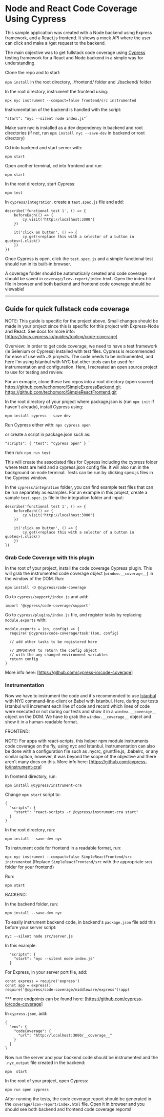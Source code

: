 # Node and React Code Coverage Using Cypress

This sample application was created with a Node backend using Express framework, and a React.js frontend. It shows a mock API where the user can click and make a /get request to the backend.

The main objective was to get fullstack code coverage using [Cypress](https://www.cypress.io) testing framework for a React and Node backend in a simple way for understanding.

Clone the repo and to start:

`npm install` in the root directory, ./frontend/ folder and ./backend/ folder

In the root directory, instrument the frontend using:

`npx nyc instrument --compact=false frontend/src instrumented`

Instrumentation of the backend is handled with the script: 

```
"start": "nyc --silent node index.js"`
```
Make sure nyc is installed as a dev dependency in backend and root directories (if not, run `npm install nyc --save-dev` in backend or root directory)

Cd into backend and start server with:

`npm start`

Open another terminal, cd into frontend and run:

`npm start`

In the root directory, start Cypress:

`npm test`

In `cypress/integration`, create a `test.spec.js` file and add:

```
describe('functional test 1', () => {
    beforeEach(() => {
        cy.visit('http://localhost:3000')
    })

    it('click on button', () => {
        cy.get(<replace this with a selector of a button in quotes>).click()
    })
})
```

Once Cypress is open, click the `test.spec.js` and a simple functional test should run in its built-in browser. 

A coverage folder should be automatically created and code coverage should be saved in `coverage/lcov-report/index.html`. Open the index.html file in browser and both backend and frontend code coverage should be viewable!

________________________________________________________________________________

## Guide for quick fullstack code coverage

NOTE: This guide is specific for the project above. Small changes should be made in your project since this is specific for this project with Express-Node and React. See docs for more info: [https://docs.cypress.io/guides/tooling/code-coverage]

Overview: In order to get code coverage, we need to have a test framework (ie Selenium or Cypress) installed with test files. Cypress is recommended for ease of use with JS projects. The code needs to be instrumented, and here I'm using Istanbul with NYC but other tools can be used for instrumentation and configuration. Here, I recreated an open source project to use for testing and review.

For an exmaple, clone these two repos into a root directory (open source):
https://github.com/techomoro/SimpleExpressBackend.git
https://github.com/techomoro/SimpleReactFrontend.git

In the root directory of your project where package.json is (run `npm init` if haven't already), install Cypress using:

`npm install cypress --save-dev`

Run Cypress either with:
`npx cypress open`

or create a script in package.json such as:

```
"scripts": { "test": "cypress open" } `
```

then run: 
`npm run test`

This will create the associated files for Cypress including the cypress folder where tests are held and a cypress.json config file. It will also run in the background on node terminal. Tests can be run by clicking spec.js files in the Cypress window. 

In the `cypress/integration` folder, you can find example test files that can be run separately as examples. 
For an example in this project, create a sample `test.spec.js` file in the integration folder and input:

```
describe('functional test 1', () => {
    beforeEach(() => {
        cy.visit('http://localhost:3000')
    })

    it('click on button', () => {
        cy.get(<replace this with a selector of a button in quotes>).click()
    })
})
```

### Grab Code Coverage with this plugin

In the root of your project, install the code coverage Cypress plugin. This will grab the instrumented code coverage object (`window.__coverage__`) in the window of the DOM. Run:

`npm install -D @cypress/code-coverage`

Go to `cypress/support/index.js` and add:

```
import '@cypress/code-coverage/support'
```

Go to `cypress/plugins/index.js` file, and register tasks by replacing `module.exports` with:

```
module.exports = (on, config) => {
  require('@cypress/code-coverage/task')(on, config)

  // add other tasks to be registered here

  // IMPORTANT to return the config object
  // with the any changed environment variables
  return config
}
```

More info here: [https://github.com/cypress-io/code-coverage]

### Instrumentation

Now we have to instrument the code and it's recommended to use [Istanbul](https://istanbul.js.org) with NYC command-line-client or Babel with Istanbul. Here, during our tests Istanbul will increment each line of code and record which lines of code were executed or not during our tests and show it in a `window.__coverage__` object on the DOM. We have to grab the `window.__coverage__` object and show it in a human-readable format.

FRONTEND:

NOTE: For apps with react-scripts, this helper npm module instruments code coverage on the fly, using nyc and Istanbul. Instrumentation can also be done with a configuration file such as .nycrc, gruntfile.js, .babelrc, or any similar option, however, it was beyond the scope of the objective and there aren't many docs on this. 
More info here: [https://github.com/cypress-io/instrument-cra]

In frontend directory, run:

`npm install @cypress/instrument-cra`

Change `npm start` script to:

```
{
  "scripts": {
    "start": "react-scripts -r @cypress/instrument-cra start"
  }
}
```

In the root directory, run:

`npm install --save-dev nyc`

To instrument code for frontend in a readable format, run:

`npx nyc instrument --compact=false SimpleReactFrontend/src instrumented` (Replace `SimpleReactFrontend/src` with the appropriate src/ folder for your frontend)

Run:

`npm start`

BACKEND:

In the backend folder, run:

`npm install --save-dev nyc`

To easily instrument backend code, in backend's `package.json` file add this before your server script:

`nyc --silent node src/server.js`

In this example:

```
  "scripts": {
    "start": "nyc --silent node index.js"
  }
```

For Express, in your server port file, add:

```
const express = require('express')
const app = express()
require('@cypress/code-coverage/middleware/express')(app)
```

*** more endpoints can be found here: [https://github.com/cypress-io/code-coverage]

In `cypress.json`, add:

```
{
  "env": {
    "codeCoverage": {
      "url": "http://localhost:3000/__coverage__"
    }
  }
}
```

Now run the server and your backend code should be instrumented and the `.nyc_output` file created in the backend:

`npm  start`

In the root of your project, open Cypress:

`npm run open cypress`

After running the tests, the code coverage report should be generated in the `coverage/lcov-report/index.html` file. Open it in browser and you should see both backend and frontend code coverage reports!


